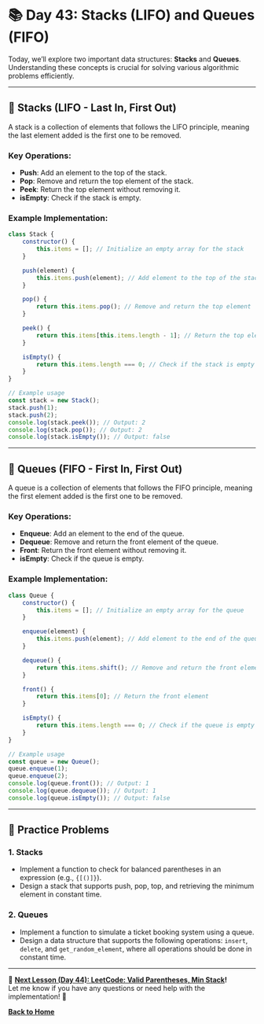 # **📚 Day 43: Stacks (LIFO) and Queues (FIFO)**  

Today, we’ll explore two important data structures: **Stacks** and **Queues**. Understanding these concepts is crucial for solving various algorithmic problems efficiently.  

---

## **🔹 Stacks (LIFO - Last In, First Out)**  

A stack is a collection of elements that follows the LIFO principle, meaning the last element added is the first one to be removed.

### **Key Operations**:
- **Push**: Add an element to the top of the stack.
- **Pop**: Remove and return the top element of the stack.
- **Peek**: Return the top element without removing it.
- **isEmpty**: Check if the stack is empty.

### **Example Implementation**:
```js
class Stack {
    constructor() {
        this.items = []; // Initialize an empty array for the stack
    }

    push(element) {
        this.items.push(element); // Add element to the top of the stack
    }

    pop() {
        return this.items.pop(); // Remove and return the top element
    }

    peek() {
        return this.items[this.items.length - 1]; // Return the top element
    }

    isEmpty() {
        return this.items.length === 0; // Check if the stack is empty
    }
}

// Example usage
const stack = new Stack();
stack.push(1);
stack.push(2);
console.log(stack.peek()); // Output: 2
console.log(stack.pop()); // Output: 2
console.log(stack.isEmpty()); // Output: false
```

---

## **🔹 Queues (FIFO - First In, First Out)**  

A queue is a collection of elements that follows the FIFO principle, meaning the first element added is the first one to be removed.

### **Key Operations**:
- **Enqueue**: Add an element to the end of the queue.
- **Dequeue**: Remove and return the front element of the queue.
- **Front**: Return the front element without removing it.
- **isEmpty**: Check if the queue is empty.

### **Example Implementation**:
```js
class Queue {
    constructor() {
        this.items = []; // Initialize an empty array for the queue
    }

    enqueue(element) {
        this.items.push(element); // Add element to the end of the queue
    }

    dequeue() {
        return this.items.shift(); // Remove and return the front element
    }

    front() {
        return this.items[0]; // Return the front element
    }

    isEmpty() {
        return this.items.length === 0; // Check if the queue is empty
    }
}

// Example usage
const queue = new Queue();
queue.enqueue(1);
queue.enqueue(2);
console.log(queue.front()); // Output: 1
console.log(queue.dequeue()); // Output: 1
console.log(queue.isEmpty()); // Output: false
```

---

## **📝 Practice Problems**  

### **1. Stacks**  
- Implement a function to check for balanced parentheses in an expression (e.g., `{[()]}`).
- Design a stack that supports push, pop, top, and retrieving the minimum element in constant time.

### **2. Queues**  
- Implement a function to simulate a ticket booking system using a queue.
- Design a data structure that supports the following operations: `insert`, `delete`, and `get_random_element`, where all operations should be done in constant time.

---

🎯 **[Next Lesson (Day 44): **LeetCode:** Valid Parentheses, Min Stack](../day_44/)!**  
Let me know if you have any questions or need help with the implementation! 🚀

[**Back to Home**](../../../)